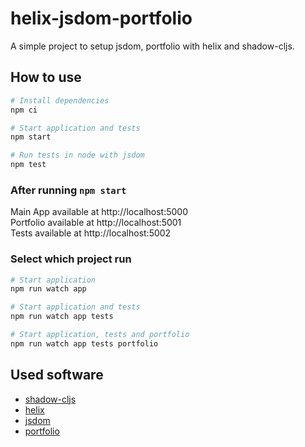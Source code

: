 # helix-jsdom-portfolio

A simple project to setup jsdom, portfolio with helix and shadow-cljs.

## How to use
```bash
# Install dependencies
npm ci

# Start application and tests
npm start

# Run tests in node with jsdom
npm test
```

### After running `npm start`
Main App available at http://localhost:5000  
Portfolio available at http://localhost:5001  
Tests available at http://localhost:5002  

### Select which project run
```bash
# Start application
npm run watch app

# Start application and tests
npm run watch app tests

# Start application, tests and portfolio
npm run watch app tests portfolio
```

## Used software
- [shadow-cljs](https://github.com/thheller/shadow-cljs)
- [helix](https://github.com/lilactown/helix)
- [jsdom](https://github.com/jsdom/jsdom)
- [portfolio](https://github.com/cjohansen/portfolio)
